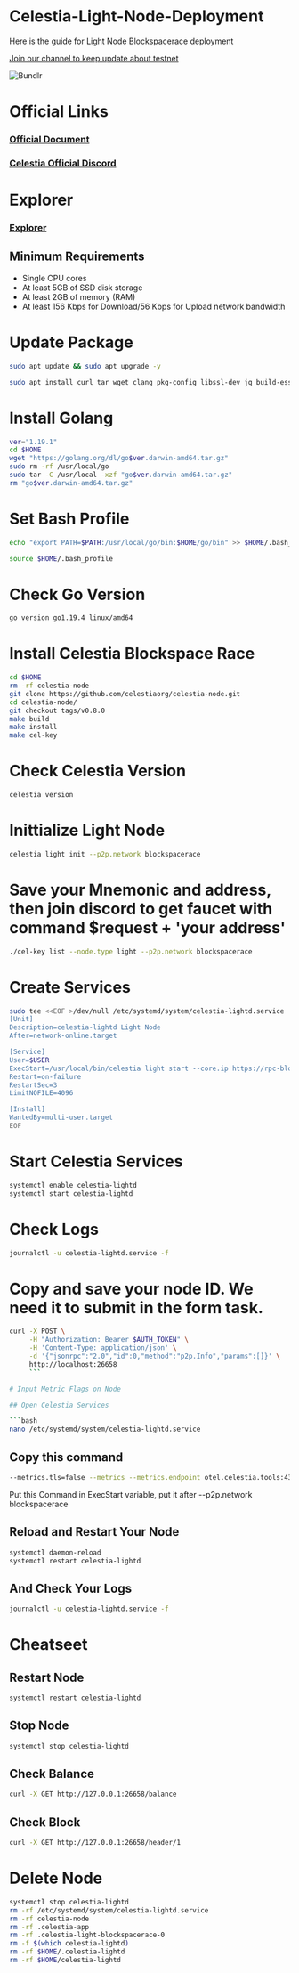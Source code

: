 # Celestia-Light-Node-Deployment
Here is the guide for Light Node Blockspacerace deployment 

<p style="font-size:14px" align="left">
<a href="https://t.me/testnetzona" target="_blank">Join our channel to keep update about testnet</a>
</p>

![Bundlr](Github.png)


# Official Links
### [Official Document](https://docs.celestia.org/nodes/blockspace-race/#phase-2-staging)
### [Celestia Official Discord](https://discord.gg/celestiacommunity)

# Explorer
### [Explorer](https://tiascan.com/light-nodes)

## Minimum Requirements 
- Single CPU cores
- At least 5GB of SSD disk storage
- At least 2GB of memory (RAM)
- At least 156 Kbps for Download/56 Kbps for Upload network bandwidth


# Update Package

```bash
sudo apt update && sudo apt upgrade -y

sudo apt install curl tar wget clang pkg-config libssl-dev jq build-essential git make ncdu -y
```

# Install Golang

```bash
ver="1.19.1" 
cd $HOME 
wget "https://golang.org/dl/go$ver.darwin-amd64.tar.gz" 
sudo rm -rf /usr/local/go 
sudo tar -C /usr/local -xzf "go$ver.darwin-amd64.tar.gz" 
rm "go$ver.darwin-amd64.tar.gz"
```

# Set Bash Profile

```bash
echo "export PATH=$PATH:/usr/local/go/bin:$HOME/go/bin" >> $HOME/.bash_profile

source $HOME/.bash_profile

```

# Check Go Version

```bash
go version go1.19.4 linux/amd64
```

# Install Celestia Blockspace Race

```bash
cd $HOME 
rm -rf celestia-node 
git clone https://github.com/celestiaorg/celestia-node.git 
cd celestia-node/ 
git checkout tags/v0.8.0 
make build 
make install 
make cel-key
```

# Check Celestia Version

```bash
celestia version
```

# Inittialize Light Node

```bash
celestia light init --p2p.network blockspacerace

```

# Save your Mnemonic and address, then join discord to get faucet with command $request + 'your address'

```bash
./cel-key list --node.type light --p2p.network blockspacerace
```

# Create Services 

```bash
sudo tee <<EOF >/dev/null /etc/systemd/system/celestia-lightd.service
[Unit]
Description=celestia-lightd Light Node
After=network-online.target

[Service]
User=$USER
ExecStart=/usr/local/bin/celestia light start --core.ip https://rpc-blockspacerace.pops.one --core.rpc.port 26657 --core.grpc.port 9090 --keyring.accname my_celes_key --metrics.tls=false --metrics --metrics.endpoint otel.celestia.tools:4318 --gateway --gateway.addr localhost --gateway.port 26659 --p2p.network blockspacerace
Restart=on-failure
RestartSec=3
LimitNOFILE=4096

[Install]
WantedBy=multi-user.target
EOF
```

# Start Celestia Services

```bash
systemctl enable celestia-lightd
systemctl start celestia-lightd
```

# Check Logs

```bash
journalctl -u celestia-lightd.service -f
```


# Copy and save your node ID. We need it to submit in the form task.

```bash
curl -X POST \
     -H "Authorization: Bearer $AUTH_TOKEN" \
     -H 'Content-Type: application/json' \
     -d '{"jsonrpc":"2.0","id":0,"method":"p2p.Info","params":[]}' \
     http://localhost:26658
     ```

# Input Metric Flags on Node

## Open Celestia Services

```bash
nano /etc/systemd/system/celestia-lightd.service
```

## Copy this command

```bash
--metrics.tls=false --metrics --metrics.endpoint otel.celestia.tools:4318
```

Put this Command in ExecStart variable, put it after --p2p.network blockspacerace


## Reload and Restart Your Node

```bash
systemctl daemon-reload
systemctl restart celestia-lightd
```

## And Check Your Logs

```bash
journalctl -u celestia-lightd.service -f
```

# Cheatseet

## Restart Node

```bash
systemctl restart celestia-lightd
```

## Stop Node

```bash
systemctl stop celestia-lightd
```

## Check Balance

```bash
curl -X GET http://127.0.0.1:26658/balance

```

## Check Block

```bash
curl -X GET http://127.0.0.1:26658/header/1
```

# Delete Node
```bash
systemctl stop celestia-lightd
rm -rf /etc/systemd/system/celestia-lightd.service
rm -rf celestia-node
rm -rf .celestia-app
rm -rf .celestia-light-blockspacerace-0
rm -f $(which celestia-lightd)
rm -rf $HOME/.celestia-lightd
rm -rf $HOME/celestia-lightd
```
